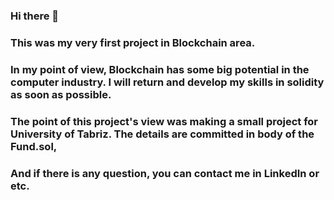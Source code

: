 ### Hi there 👋 
### This was my very first project in Blockchain area.  
### In my point of view, Blockchain has some big potential in the computer industry. I will return and develop my skills in solidity as soon as possible. 
### The point of this project's view was making a small project for University of Tabriz. The details are committed in body of the Fund.sol, 
### And if there is any question, you can contact me in LinkedIn or etc. 
